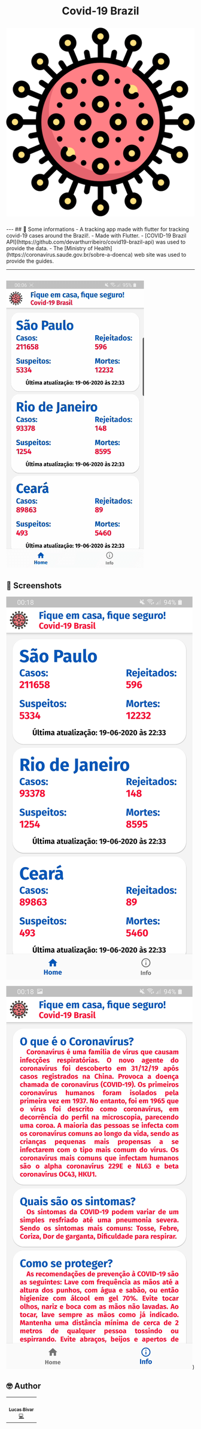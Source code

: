 <h1 align="center">
<p align="center">
  <strong align="center">Covid-19 Brazil</strong>
</p>
  <img src="https://github.com/lucasbivar/Covid19_Tracker_App/blob/master/images/corona.png" float="center"/>
</h1> 
---
## 📢 Some informations
- A tracking app made with flutter for tracking covid-19 cases around the Brazil!.
- Made with Flutter.
- [COVID-19 Brazil API](https://github.com/devarthurribeiro/covid19-brazil-api) was used to provide the data.
- The [Ministry of Health](https://coronavirus.saude.gov.br/sobre-a-doenca) web site was used to provide the guides.
  
---
![](/screenshots_for_readme/GIF_APP.gif)
---
## 📸 Screenshots
![](/screenshots_for_readme/HOME_PAGE.jpg)

![](/screenshots_for_readme/INFO_PAGE.jpg))
## 🤓 Author 
<table>
  <tr>
    <td align="center"><a href="https://github.com/lucasbivar"><img src="https://avatars0.githubusercontent.com/u/60802661?s=460&u=f0cdbe837dc717c91999b2255973fe9584a1d352&v=4" width="100px;" alt=""/><br /><sub><b>Lucas Bivar</b></sub></a><br /><a href="https://github.com/lucasbivar" title="Code">💻</a></td>
  <tr>
</table>



